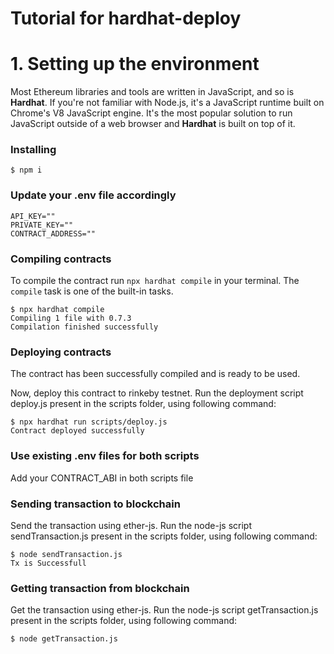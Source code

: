 # Tutorial for hardhat-deploy

# 1. Setting up the environment

Most Ethereum libraries and tools are written in JavaScript, and so is **Hardhat**. If you're not familiar with Node.js, it's a JavaScript runtime built on Chrome's V8 JavaScript engine. It's the most popular solution to run JavaScript outside of a web browser and **Hardhat** is built on top of it.

### Installing

```
$ npm i 

```

### Update your .env file accordingly

```
API_KEY=""
PRIVATE_KEY=""
CONTRACT_ADDRESS=""
```

### Compiling contracts

To compile the contract run `npx hardhat compile` in your terminal. The `compile` task is one of the built-in tasks.

```
$ npx hardhat compile
Compiling 1 file with 0.7.3
Compilation finished successfully
```

### Deploying contracts

The contract has been successfully compiled and is ready to be used.

Now, deploy this contract to rinkeby testnet. Run the deployment script deploy.js present in the scripts folder, using following command:

```
$ npx hardhat run scripts/deploy.js
Contract deployed successfully
```

### Use existing .env files for both scripts

Add your CONTRACT_ABI in both scripts file


### Sending transaction to blockchain 

Send the transaction using ether-js. Run the node-js script sendTransaction.js present in the scripts folder, using following command:

```
$ node sendTransaction.js 
Tx is Successfull
```

### Getting transaction from blockchain

Get the transaction using ether-js. Run the node-js script getTransaction.js present in the scripts folder, using following command:

```
$ node getTransaction.js 
```
